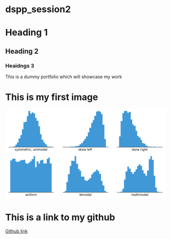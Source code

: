 # dspp_session2
# Heading 1
## Heading 2
### Heaidngs 3

This is a dummy portfolio which will showcase my work

# This is my first image


![image](images/histogram-example-2.png)


# This is a link to my github

[Github link](https://github.com/a-s-munaf)

